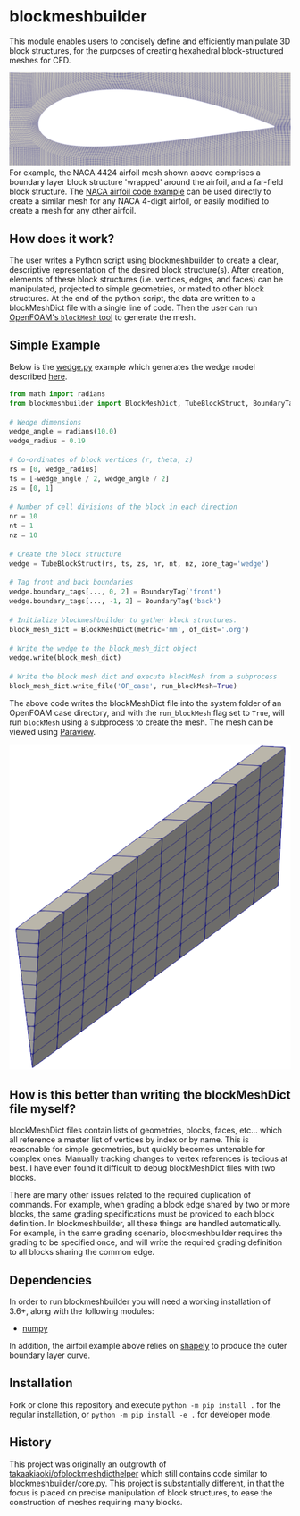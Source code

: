 blockmeshbuilder
=============================
This module enables users to concisely define and efficiently manipulate 3D block structures, for the purposes of creating hexahedral block-structured meshes for CFD.

![NACA Airfoil Example](images/NACA_4424_mesh.png)
For example, the NACA 4424 airfoil mesh shown above comprises a boundary layer block structure 'wrapped' around the airfoil, and a far-field block structure. The [NACA airfoil code example](tests/airfoil.py) can be used directly to create a similar mesh for any NACA 4-digit airfoil, or easily modified to create a mesh for any other airfoil.

How does it work?
-----------------
The user writes a Python script using blockmeshbuilder to create a clear, descriptive representation of the desired block structure(s). After creation, elements of these block structures (i.e. vertices, edges, and faces) can be manipulated, projected to simple geometries, or mated to other block structures. At the end of the python script, the data are written to a blockMeshDict file with a single line of code. Then the user can run [OpenFOAM's `blockMesh` tool](https://cfd.direct/openfoam/user-guide/v8-blockMesh/) to generate the mesh.

Simple Example
-----------------
Below is the [wedge.py](tests/wedge.py) example which generates the wedge model described [here](https://openfoamwiki.net/index.php/Main_ContribExamples/AxiSymmetric).

```python
from math import radians
from blockmeshbuilder import BlockMeshDict, TubeBlockStruct, BoundaryTag

# Wedge dimensions
wedge_angle = radians(10.0)
wedge_radius = 0.19

# Co-ordinates of block vertices (r, theta, z)
rs = [0, wedge_radius]
ts = [-wedge_angle / 2, wedge_angle / 2]
zs = [0, 1]

# Number of cell divisions of the block in each direction
nr = 10
nt = 1
nz = 10

# Create the block structure
wedge = TubeBlockStruct(rs, ts, zs, nr, nt, nz, zone_tag='wedge')

# Tag front and back boundaries
wedge.boundary_tags[..., 0, 2] = BoundaryTag('front')
wedge.boundary_tags[..., -1, 2] = BoundaryTag('back')

# Initialize blockmeshbuilder to gather block structures.
block_mesh_dict = BlockMeshDict(metric='mm', of_dist='.org')

# Write the wedge to the block_mesh_dict object
wedge.write(block_mesh_dict)

# Write the block mesh dict and execute blockMesh from a subprocess
block_mesh_dict.write_file('OF_case', run_blockMesh=True)
```

The above code writes the blockMeshDict file into the system folder of an OpenFOAM case directory, and with the `run_blockMesh` flag set to `True`, will run `blockMesh` using a subprocess to create the mesh. The mesh can be viewed using [Paraview](https://www.paraview.org/). 

![wedge example](images/wedge_example.png)

How is this better than writing the blockMeshDict file myself?
--------------------------------------------------------------------
blockMeshDict files contain lists of geometries, blocks, faces, etc... which all reference a master list of vertices by index or by name. This is reasonable for simple geometries, but quickly becomes untenable for complex ones. Manually tracking changes to vertex references is tedious at best. I have even found it difficult to debug blockMeshDict files with two blocks.

There are many other issues related to the required duplication of commands. For example, when grading a block edge shared by two or more blocks, the same grading specifications must be provided to each block definition. In blockmeshbuilder, all these things are handled automatically. For example, in the same grading scenario, blockmeshbuilder requires the grading to be specified once, and will write the required grading definition to all blocks sharing the common edge.

Dependencies
-----------------
In order to run blockmeshbuilder you will need a working installation of 3.6+, along with the following modules:

 - [numpy](https://numpy.org/)

In addition, the airfoil example above relies on [shapely](https://pypi.org/project/Shapely/) to produce the outer boundary layer curve.

Installation
-----------------
Fork or clone this repository and execute `python -m pip install .` for the regular installation, or `python -m pip install -e .` for developer mode.

History
-----------------
This project was originally an outgrowth of [takaakiaoki/ofblockmeshdicthelper](https://github.com/takaakiaoki/ofblockmeshdicthelper) which still contains code similar to blockmeshbuilder/core.py. This project is substantially different, in that the focus is placed on precise manipulation of block structures, to ease the construction of meshes requiring many blocks.
